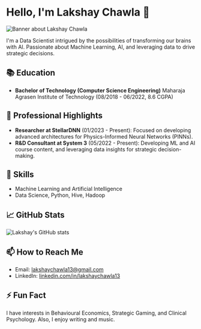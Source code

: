 # Hello, I'm Lakshay Chawla 👋

<img src="https://via.placeholder.com/1500x300/0afa9e/FFFFFF?text=Lakshay+Chawla:+Data+Scientist" alt="Banner about Lakshay Chawla">

I'm a Data Scientist intrigued by the possibilities of transforming our brains with AI. Passionate about Machine Learning, AI, and leveraging data to drive strategic decisions.

## 📚 Education
- **Bachelor of Technology (Computer Science Engineering)**
  Maharaja Agrasen Institute of Technology (08/2018 - 06/2022, 8.6 CGPA)

## 🌟 Professional Highlights
- **Researcher at StellarDNN** (01/2023 - Present): Focused on developing advanced architectures for Physics-Informed Neural Networks (PINNs).
- **R&D Consultant at System 3** (05/2022 - Present): Developing ML and AI course content, and leveraging data insights for strategic decision-making.

## 🚀 Skills
- Machine Learning and Artificial Intelligence
- Data Science, Python, Hive, Hadoop

## 📈 GitHub Stats
![Lakshay's GitHub stats](https://github-readme-stats.vercel.app/api?username=Lakshay-13&show_icons=true&theme=radical&bg_color=0afa9e&title_color=ffffff&text_color=ffffff)

## 📫 How to Reach Me
- Email: [lakshaychawla13@gmail.com](mailto:lakshaychawla13@gmail.com)
- LinkedIn: [linkedin.com/in/lakshaychawla13](https://www.linkedin.com/in/lakshaychawla13)

## ⚡ Fun Fact
I have interests in Behavioural Economics, Strategic Gaming, and Clinical Psychology. Also, I enjoy writing and music.


